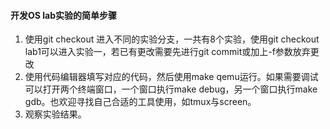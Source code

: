 
#### 开发OS lab实验的简单步骤

1. 使用git checkout 进入不同的实验分支，一共有8个实验，使用git checkout lab1可以进入实验一，若已有更改需要先进行git commit或加上-f参数放弃更改
2. 使用代码编辑器填写对应的代码，然后使用make qemu运行。如果需要调试可以打开两个终端窗口，一个窗口执行make debug，另一个窗口执行make gdb。也欢迎寻找自己合适的工具使用，如tmux与screen。
3. 观察实验结果。